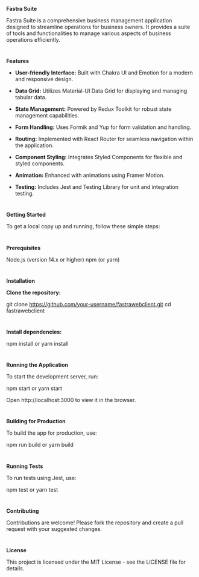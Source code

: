 **Fastra Suite**

Fastra Suite is a comprehensive business management application designed to streamline operations for business owners. It provides a suite of tools and functionalities to manage various aspects of business operations efficiently.
#


**Features**

* **User-friendly Interface:** Built with Chakra UI and Emotion for a modern and responsive design.

* **Data Grid:** Utilizes Material-UI Data Grid for displaying and managing tabular data.

* **State Management:** Powered by Redux Toolkit for robust state management capabilities.

* **Form Handling:** Uses Formik and Yup for form validation and handling.

* **Routing:** Implemented with React Router for seamless navigation within the application.

* **Component Styling:** Integrates Styled Components for flexible and styled components.

* **Animation:** Enhanced with animations using Framer Motion.

* **Testing:** Includes Jest and Testing Library for unit and integration testing.
#


**Getting Started**

To get a local copy up and running, follow these simple steps:
#


**Prerequisites**

Node.js (version 14.x or higher)
npm (or yarn)
#


**Installation**

**Clone the repository:**

git clone https://github.com/your-username/fastrawebclient.git
cd fastrawebclient
#


**Install dependencies:**

npm install
or
yarn install
#


**Running the Application**

To start the development server, run:

npm start
or
yarn start

Open http://localhost:3000 to view it in the browser.
#


**Building for Production**

To build the app for production, use:

npm run build
or
yarn build
#


**Running Tests**

To run tests using Jest, use:

npm test
or
yarn test
#


**Contributing**

Contributions are welcome! Please fork the repository and create a pull request with your suggested changes.
#

**License**

This project is licensed under the MIT License - see the LICENSE file for details.


